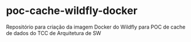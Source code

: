 # poc-cache-wildfly-docker
Repositório para criação da imagem Docker do Wildfly para POC de cache de dados do TCC de Arquitetura de SW
